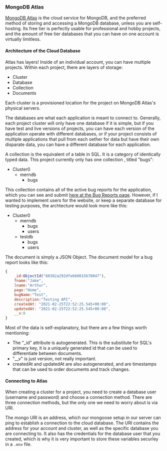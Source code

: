 ### MongoDB Atlas

[MongoDB Atlas](https://cloud.mongodb.com/) is the cloud service for MongoDB, and the preferred method of storing and accessing a MongoDB database, unless you are self-hosting. Its free tier is perfectly usable for professional and hobby projects, and the amount of free tier databases that you can have on one account is virtually limitless.

#### Architecture of the Cloud Database

Atlas has layers! Inside of an individual account, you can have multiple projects. Within each project, there are layers of storage:

- Cluster
- Database
- Collection
- Documents

Each cluster is a provisioned location for the project on MongoDB Atlas's physical servers. 

The databases are what each application is meant to connect to. Generally, each project cluster will only have one database if it is simple, but if you have test and live versions of projects, you can have each version of the application operate with different databases, or if your project consists of multiple applications that pull from each oether for data but have their own disparate data, you can have a different database for each application.

A collection is the equivalent of a table in SQL. It is a category of identically typed data. This project currently only has one collection , titled "bugs":

- Cluster0
    - merndb
        - bugs

This collection contains all of the active bug reports for the application, which you can see and submit [here at the Bug Reports page](/reports). However, if I wanted to implement users for the website, or keep a separate database for testing purposes, the archtecture would look more like this:

- Cluster0
    - merndb
        - bugs
        - users
    - testdb
        - bugs
        - users

The document is simply a JSON Object. The document model for a bug report looks like this:

```javascript
{
    _id:ObjectId("60382a292dfe660015670847"),
    fname:"Jake",
    lname:"Arthur",
    page:"Home",
    bugName:"Test",
    description:"Testing API",
    createdAt: "2021-02-25T22:52:25.545+00:00",
    updatedAt: "2021-02-25T22:52:25.545+00:00",
    __v:0
}
```

Most of the data is self-explanatory, but there are a few things worth mentioning:
- The "_id" attribute is autogenerated. This is the substitute for SQL's primary key, it is a uniquely generated id that can be used to differentiate between documents.
- "__v" is just version, not really important.
- createdAt and updatedAt are also autogenerated, and are timestamps that can be used to order documents and track changes.

#### Connecting to Atlas

When creating a cluster for a project, you need to create a database user (username and password) and choose a connection method. There are three connection methods, but the only one we need to worry about is via URI.

The mongo URI is an address, which our mongoose setup in our server can ping to establish a connection to the cloud database. The URI contains the address for your account and cluster, as well as the specific database you are connecting to. It also has the credentials for the database user that you created, which is why it is very important to store these variables securley in a `.env` file.